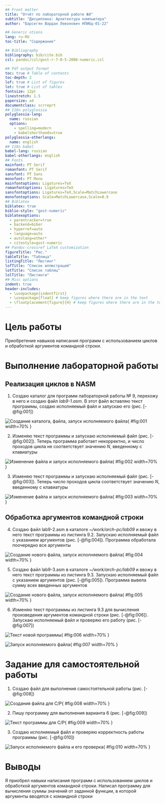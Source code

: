 ```yaml
---
## Front matter
title: "Отчёт по лабораторной работе №9"
subtitle: "Дисциплина: Архитектура компьютера"
author: "Барсегян Вардан Левонович НПИбд-01-22"

## Generic otions
lang: ru-RU
toc-title: "Содержание"

## Bibliography
bibliography: bib/cite.bib
csl: pandoc/csl/gost-r-7-0-5-2008-numeric.csl

## Pdf output format
toc: true # Table of contents
toc-depth: 2
lof: true # List of figures
lot: true # List of tables
fontsize: 12pt
linestretch: 1.5
papersize: a4
documentclass: scrreprt
## I18n polyglossia
polyglossia-lang:
  name: russian
  options:
	- spelling=modern
	- babelshorthands=true
polyglossia-otherlangs:
  name: english
## I18n babel
babel-lang: russian
babel-otherlangs: english
## Fonts
mainfont: PT Serif
romanfont: PT Serif
sansfont: PT Sans
monofont: PT Mono
mainfontoptions: Ligatures=TeX
romanfontoptions: Ligatures=TeX
sansfontoptions: Ligatures=TeX,Scale=MatchLowercase
monofontoptions: Scale=MatchLowercase,Scale=0.9
## Biblatex
biblatex: true
biblio-style: "gost-numeric"
biblatexoptions:
  - parentracker=true
  - backend=biber
  - hyperref=auto
  - language=auto
  - autolang=other*
  - citestyle=gost-numeric
## Pandoc-crossref LaTeX customization
figureTitle: "Рис."
tableTitle: "Таблица"
listingTitle: "Листинг"
lofTitle: "Список иллюстраций"
lotTitle: "Список таблиц"
lolTitle: "Листинги"
## Misc options
indent: true
header-includes:
  - \usepackage{indentfirst}
  - \usepackage{float} # keep figures where there are in the text
  - \floatplacement{figure}{H} # keep figures where there are in the text
---
```


# Цель работы

Приобретение навыков написания программ с использованием циклов и
обработкой аргументов командной строки.

# Выполнение лабораторной работы

## Реализация циклов в NASM

1. Создаю каталог для программ лабораторной работы № 9, перехожу в него и создаю файл *lab9-1.asm*. В этот файл вставляю текст программы, создаю исполняемый файл и запускаю его (рис. [-@fig:001])

![Создание каталога, файла, запуск исполняемого файла](image/pic1.png){ #fig:001 width=70% }

2. Изменяю текст программы и запускаю исполняемый файл (рис. [-@fig:002]). Теперь программа работает некорректно, и число проходов цикла не соответствует значению 𝑁, введенному с клавиатуры

![Изменение файла и запуск исполняемого файла](image/pic2.png){ #fig:002 width=70% }

3. Изменяю текст программы и запускаю исполняемый файл (рис. [-@fig:003]). Теперь число проходов цикла соответствует значению 𝑁, введенному с клавиатуры

![Изменение файла и запуск исполняемого файла](image/pic3.png){ #fig:003 width=70% }

## Обработка аргументов командной строки

4.  Создаю файл lab9-2.asm в каталоге *~/work/arch-pc/lab09* и ввожу в него текст программы из листинга 9.2. Запускаю исполняемый файл с указанием аргументов (рис. [-@fig:004]). Программа обработала поочередно все аргументы

![Создание нового файла, запуск исполняемого файла](image/pic4.png){ #fig:004 width=70% }

5. Создаю файл lab9-3.asm в каталоге *~/work/arch-pc/lab09* и ввожу в него текст программы из листинга 9.3. Запускаю исполняемый файл с указанием аргументов (рис. [-@fig:005]). Программа вывела сумму всех введенных аргументов

![Создание нового файла, запуск исполняемого файла](image/pic5.png){ #fig:005 width=70% }

6. Изменяю текст программы из листинга 9.3 для вычисления произведения
аргументов командной строки (рис. [-@fig:006]). Запускаю исполняемый файл и проверяю его работу (рис. [-@fig:007])

![Текст новой программы](image/pic6.png){ #fig:006 width=70% }

![Запуск исполняемого файла](image/pic7.png){ #fig:007 width=70% }

# Задание для самостоятельной работы

1. Создаю файл для выполнения самостоятельной работы (рис. [-@fig:008])

![Создания файла для С/Р](image/pic8.png){ #fig:008 width=70% }

2. Пишу программу для выполнения варианта 6 (рис. [-@fig:009])

![Текст программы для С/Р](image/pic9.png){ #fig:009 width=70% }

3. Создаю исполняемый файл и проверяю корректность работы программы (рис. [-@fig:010])

![Запуск исполняемого файла и его проверка](image/pic10.png){ #fig:010 width=70% }

# Выводы

Я приобрел навыки написания программ с использованием циклов и обработкой аргументов командной строки. Написал программу для вычисления суммы значений от заданной функции, в которой аргументы вводятся с командной строки

